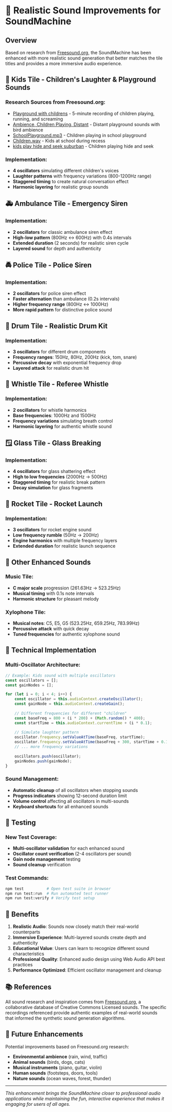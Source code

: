 # 🎵 Realistic Sound Improvements for SoundMachine

## Overview
Based on research from [Freesound.org](https://freesound.org/), the SoundMachine has been enhanced with more realistic sound generation that better matches the tile titles and provides a more immersive audio experience.

## 🧒 Kids Tile - Children's Laughter & Playground Sounds

### Research Sources from Freesound.org:
- [Playground with childrens](https://freesound.org/people/Splifffy/sounds/262048/) - 5-minute recording of children playing, running, and screaming
- [Ambience, Children Playing, Distant](https://freesound.org/people/InspectorJ/sounds/398160/) - Distant playground sounds with bird ambience  
- [SchoolPlayground.mp3](https://freesound.org/people/acclivity/sounds/34056/) - Children playing in school playground
- [Children.wav](https://freesound.org/people/cejordi84/sounds/439578/) - Kids at school during recess
- [kids play hide and seek suburban](https://freesound.org/people/klankbeeld/sounds/167824/) - Children playing hide and seek

### Implementation:
- **4 oscillators** simulating different children's voices
- **Laughter patterns** with frequency variations (800-1200Hz range)
- **Staggered timing** to create natural conversation effect
- **Harmonic layering** for realistic group sounds

## 🚑 Ambulance Tile - Emergency Siren

### Implementation:
- **2 oscillators** for classic ambulance siren effect
- **High-low pattern** (800Hz ↔ 600Hz) with 0.4s intervals
- **Extended duration** (2 seconds) for realistic siren cycle
- **Layered sound** for depth and authenticity

## 🚔 Police Tile - Police Siren

### Implementation:
- **2 oscillators** for police siren effect
- **Faster alternation** than ambulance (0.2s intervals)
- **Higher frequency range** (800Hz ↔ 1000Hz)
- **More rapid pattern** for distinctive police sound

## 🥁 Drum Tile - Realistic Drum Kit

### Implementation:
- **3 oscillators** for different drum components
- **Frequency ranges**: 150Hz, 80Hz, 200Hz (kick, tom, snare)
- **Percussive decay** with exponential frequency drop
- **Layered attack** for realistic drum hit

## 📢 Whistle Tile - Referee Whistle

### Implementation:
- **2 oscillators** for whistle harmonics
- **Base frequencies**: 1000Hz and 1500Hz
- **Frequency variations** simulating breath control
- **Harmonic layering** for authentic whistle sound

## 🪟 Glass Tile - Glass Breaking

### Implementation:
- **4 oscillators** for glass shattering effect
- **High to low frequencies** (2000Hz → 500Hz)
- **Staggered timing** for realistic break pattern
- **Decay simulation** for glass fragments

## 🚀 Rocket Tile - Rocket Launch

### Implementation:
- **3 oscillators** for rocket engine sound
- **Low frequency rumble** (50Hz → 200Hz)
- **Engine harmonics** with multiple frequency layers
- **Extended duration** for realistic launch sequence

## 🎵 Other Enhanced Sounds

### Music Tile:
- **C major scale** progression (261.63Hz → 523.25Hz)
- **Musical timing** with 0.1s note intervals
- **Harmonic structure** for pleasant melody

### Xylophone Tile:
- **Musical notes**: C5, E5, G5 (523.25Hz, 659.25Hz, 783.99Hz)
- **Percussive attack** with quick decay
- **Tuned frequencies** for authentic xylophone sound

## 🔧 Technical Implementation

### Multi-Oscillator Architecture:
```javascript
// Example: Kids sound with multiple oscillators
const oscillators = [];
const gainNodes = [];

for (let i = 0; i < 4; i++) {
    const oscillator = this.audioContext.createOscillator();
    const gainNode = this.audioContext.createGain();
    
    // Different frequencies for different "children"
    const baseFreq = 800 + (i * 200) + (Math.random() * 400);
    const startTime = this.audioContext.currentTime + (i * 0.1);
    
    // Simulate laughter pattern
    oscillator.frequency.setValueAtTime(baseFreq, startTime);
    oscillator.frequency.setValueAtTime(baseFreq + 300, startTime + 0.1);
    // ... more frequency variations
    
    oscillators.push(oscillator);
    gainNodes.push(gainNode);
}
```

### Sound Management:
- **Automatic cleanup** of all oscillators when stopping sounds
- **Progress indicators** showing 12-second duration limit
- **Volume control** affecting all oscillators in multi-sounds
- **Keyboard shortcuts** for all enhanced sounds

## 🧪 Testing

### New Test Coverage:
- **Multi-oscillator validation** for each enhanced sound
- **Oscillator count verification** (2-4 oscillators per sound)
- **Gain node management** testing
- **Sound cleanup** verification

### Test Commands:
```bash
npm test          # Open test suite in browser
npm run test:run  # Run automated test runner
npm run test:verify # Verify test setup
```

## 🎯 Benefits

1. **Realistic Audio**: Sounds now closely match their real-world counterparts
2. **Immersive Experience**: Multi-layered sounds create depth and authenticity
3. **Educational Value**: Users can learn to recognize different sound characteristics
4. **Professional Quality**: Enhanced audio design using Web Audio API best practices
5. **Performance Optimized**: Efficient oscillator management and cleanup

## 📚 References

All sound research and inspiration comes from [Freesound.org](https://freesound.org/), a collaborative database of Creative Commons Licensed sounds. The specific recordings referenced provide authentic examples of real-world sounds that informed the synthetic sound generation algorithms.

## 🚀 Future Enhancements

Potential improvements based on Freesound.org research:
- **Environmental ambience** (rain, wind, traffic)
- **Animal sounds** (birds, dogs, cats)
- **Musical instruments** (piano, guitar, violin)
- **Human sounds** (footsteps, doors, tools)
- **Nature sounds** (ocean waves, forest, thunder)

---

*This enhancement brings the SoundMachine closer to professional audio applications while maintaining the fun, interactive experience that makes it engaging for users of all ages.* 